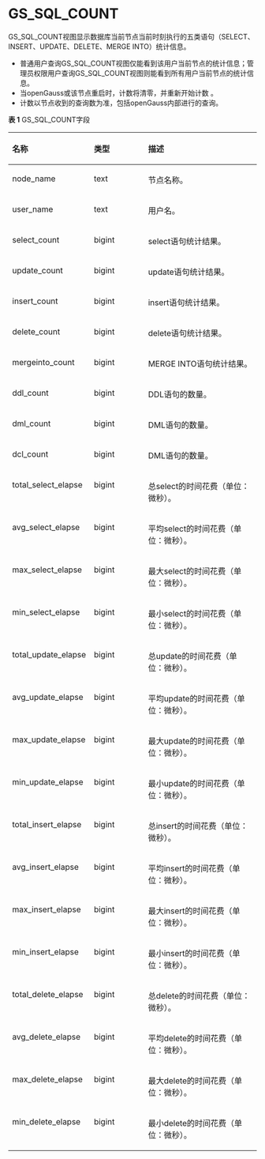 # GS\_SQL\_COUNT<a name="ZH-CN_TOPIC_0289900440"></a>

GS\_SQL\_COUNT视图显示数据库当前节点当前时刻执行的五类语句（SELECT、INSERT、UPDATE、DELETE、MERGE INTO）统计信息。

-   普通用户查询GS\_SQL\_COUNT视图仅能看到该用户当前节点的统计信息；管理员权限用户查询GS\_SQL\_COUNT视图则能看到所有用户当前节点的统计信息。
-   当openGauss或该节点重启时，计数将清零，并重新开始计数 。
-   计数以节点收到的查询数为准，包括openGauss内部进行的查询。

**表 1**  GS\_SQL\_COUNT字段

<a name="zh-cn_topic_0283136879_zh-cn_topic_0237122389_t8f0334486f934453827d563b90c86711"></a>
<table><thead align="left"><tr id="zh-cn_topic_0283136879_zh-cn_topic_0237122389_r2a0276b542d54fd0808927c2c54b0fc6"><th class="cellrowborder" valign="top" width="25.15%" id="mcps1.2.4.1.1"><p id="zh-cn_topic_0283136879_zh-cn_topic_0237122389_a5579cdd06a5645b3862144b2131a8649"><a name="zh-cn_topic_0283136879_zh-cn_topic_0237122389_a5579cdd06a5645b3862144b2131a8649"></a><a name="zh-cn_topic_0283136879_zh-cn_topic_0237122389_a5579cdd06a5645b3862144b2131a8649"></a>名称</p>
</th>
<th class="cellrowborder" valign="top" width="23.75%" id="mcps1.2.4.1.2"><p id="zh-cn_topic_0283136879_zh-cn_topic_0237122389_a1f7bf547d07e4656a132c0e34ba635ca"><a name="zh-cn_topic_0283136879_zh-cn_topic_0237122389_a1f7bf547d07e4656a132c0e34ba635ca"></a><a name="zh-cn_topic_0283136879_zh-cn_topic_0237122389_a1f7bf547d07e4656a132c0e34ba635ca"></a>类型</p>
</th>
<th class="cellrowborder" valign="top" width="51.1%" id="mcps1.2.4.1.3"><p id="zh-cn_topic_0283136879_zh-cn_topic_0237122389_a8447f6b31ba54199a8224fea8463c23d"><a name="zh-cn_topic_0283136879_zh-cn_topic_0237122389_a8447f6b31ba54199a8224fea8463c23d"></a><a name="zh-cn_topic_0283136879_zh-cn_topic_0237122389_a8447f6b31ba54199a8224fea8463c23d"></a>描述</p>
</th>
</tr>
</thead>
<tbody><tr id="zh-cn_topic_0283136879_zh-cn_topic_0237122389_rf8b75b68e6a24e29931035876b3c3dfb"><td class="cellrowborder" valign="top" width="25.15%" headers="mcps1.2.4.1.1 "><p id="zh-cn_topic_0283136879_zh-cn_topic_0237122389_a8f18d3f0e5cd44d096020df47ca28e00"><a name="zh-cn_topic_0283136879_zh-cn_topic_0237122389_a8f18d3f0e5cd44d096020df47ca28e00"></a><a name="zh-cn_topic_0283136879_zh-cn_topic_0237122389_a8f18d3f0e5cd44d096020df47ca28e00"></a>node_name</p>
</td>
<td class="cellrowborder" valign="top" width="23.75%" headers="mcps1.2.4.1.2 "><p id="zh-cn_topic_0283136879_zh-cn_topic_0237122389_aecd744296d7d4b0397b2fe1fd923b6bf"><a name="zh-cn_topic_0283136879_zh-cn_topic_0237122389_aecd744296d7d4b0397b2fe1fd923b6bf"></a><a name="zh-cn_topic_0283136879_zh-cn_topic_0237122389_aecd744296d7d4b0397b2fe1fd923b6bf"></a>text</p>
</td>
<td class="cellrowborder" valign="top" width="51.1%" headers="mcps1.2.4.1.3 "><p id="zh-cn_topic_0283136879_zh-cn_topic_0237122389_a8579d68414bb40968ecb2f54fd50bfa3"><a name="zh-cn_topic_0283136879_zh-cn_topic_0237122389_a8579d68414bb40968ecb2f54fd50bfa3"></a><a name="zh-cn_topic_0283136879_zh-cn_topic_0237122389_a8579d68414bb40968ecb2f54fd50bfa3"></a>节点名称。</p>
</td>
</tr>
<tr id="zh-cn_topic_0283136879_zh-cn_topic_0237122389_r685dd7e8104e4020b260711d0d1cf9a9"><td class="cellrowborder" valign="top" width="25.15%" headers="mcps1.2.4.1.1 "><p id="zh-cn_topic_0283136879_zh-cn_topic_0237122389_ad7f3b45edf4748ef8bf45be74968b4ac"><a name="zh-cn_topic_0283136879_zh-cn_topic_0237122389_ad7f3b45edf4748ef8bf45be74968b4ac"></a><a name="zh-cn_topic_0283136879_zh-cn_topic_0237122389_ad7f3b45edf4748ef8bf45be74968b4ac"></a>user_name</p>
</td>
<td class="cellrowborder" valign="top" width="23.75%" headers="mcps1.2.4.1.2 "><p id="zh-cn_topic_0283136879_zh-cn_topic_0237122389_a0b778f8c6817439484fd5f0cb1d91e8b"><a name="zh-cn_topic_0283136879_zh-cn_topic_0237122389_a0b778f8c6817439484fd5f0cb1d91e8b"></a><a name="zh-cn_topic_0283136879_zh-cn_topic_0237122389_a0b778f8c6817439484fd5f0cb1d91e8b"></a>text</p>
</td>
<td class="cellrowborder" valign="top" width="51.1%" headers="mcps1.2.4.1.3 "><p id="zh-cn_topic_0283136879_zh-cn_topic_0237122389_abd4a7662d8784ec1890fd6e25a2ce17d"><a name="zh-cn_topic_0283136879_zh-cn_topic_0237122389_abd4a7662d8784ec1890fd6e25a2ce17d"></a><a name="zh-cn_topic_0283136879_zh-cn_topic_0237122389_abd4a7662d8784ec1890fd6e25a2ce17d"></a>用户名。</p>
</td>
</tr>
<tr id="zh-cn_topic_0283136879_zh-cn_topic_0237122389_r45542ef0924c49f2a21c540acd3c90e3"><td class="cellrowborder" valign="top" width="25.15%" headers="mcps1.2.4.1.1 "><p id="zh-cn_topic_0283136879_zh-cn_topic_0237122389_a09bb26374b104b3fb29bbe2a80ef226a"><a name="zh-cn_topic_0283136879_zh-cn_topic_0237122389_a09bb26374b104b3fb29bbe2a80ef226a"></a><a name="zh-cn_topic_0283136879_zh-cn_topic_0237122389_a09bb26374b104b3fb29bbe2a80ef226a"></a>select_count</p>
</td>
<td class="cellrowborder" valign="top" width="23.75%" headers="mcps1.2.4.1.2 "><p id="zh-cn_topic_0283136879_zh-cn_topic_0237122389_abe1aa36777e444c48c10c68dea6d28bd"><a name="zh-cn_topic_0283136879_zh-cn_topic_0237122389_abe1aa36777e444c48c10c68dea6d28bd"></a><a name="zh-cn_topic_0283136879_zh-cn_topic_0237122389_abe1aa36777e444c48c10c68dea6d28bd"></a>bigint</p>
</td>
<td class="cellrowborder" valign="top" width="51.1%" headers="mcps1.2.4.1.3 "><p id="zh-cn_topic_0283136879_zh-cn_topic_0237122389_a08d938eccee84d42b9018a66f6b6784c"><a name="zh-cn_topic_0283136879_zh-cn_topic_0237122389_a08d938eccee84d42b9018a66f6b6784c"></a><a name="zh-cn_topic_0283136879_zh-cn_topic_0237122389_a08d938eccee84d42b9018a66f6b6784c"></a>select语句统计结果。</p>
</td>
</tr>
<tr id="zh-cn_topic_0283136879_zh-cn_topic_0237122389_ra3bccb8528cd408aa54f8e30557c0359"><td class="cellrowborder" valign="top" width="25.15%" headers="mcps1.2.4.1.1 "><p id="zh-cn_topic_0283136879_zh-cn_topic_0237122389_ac1f1c391b720448fb6cff2861dc151b6"><a name="zh-cn_topic_0283136879_zh-cn_topic_0237122389_ac1f1c391b720448fb6cff2861dc151b6"></a><a name="zh-cn_topic_0283136879_zh-cn_topic_0237122389_ac1f1c391b720448fb6cff2861dc151b6"></a>update_count</p>
</td>
<td class="cellrowborder" valign="top" width="23.75%" headers="mcps1.2.4.1.2 "><p id="zh-cn_topic_0283136879_zh-cn_topic_0237122389_p84741447191914"><a name="zh-cn_topic_0283136879_zh-cn_topic_0237122389_p84741447191914"></a><a name="zh-cn_topic_0283136879_zh-cn_topic_0237122389_p84741447191914"></a>bigint</p>
</td>
<td class="cellrowborder" valign="top" width="51.1%" headers="mcps1.2.4.1.3 "><p id="zh-cn_topic_0283136879_zh-cn_topic_0237122389_a83dfda58a9ac418fab57f167cd4a8244"><a name="zh-cn_topic_0283136879_zh-cn_topic_0237122389_a83dfda58a9ac418fab57f167cd4a8244"></a><a name="zh-cn_topic_0283136879_zh-cn_topic_0237122389_a83dfda58a9ac418fab57f167cd4a8244"></a>update语句统计结果。</p>
</td>
</tr>
<tr id="zh-cn_topic_0283136879_zh-cn_topic_0237122389_rd7538143f1a648d2ae003ee563237226"><td class="cellrowborder" valign="top" width="25.15%" headers="mcps1.2.4.1.1 "><p id="zh-cn_topic_0283136879_zh-cn_topic_0237122389_adad82d644319412cb3a8d9cb60daa836"><a name="zh-cn_topic_0283136879_zh-cn_topic_0237122389_adad82d644319412cb3a8d9cb60daa836"></a><a name="zh-cn_topic_0283136879_zh-cn_topic_0237122389_adad82d644319412cb3a8d9cb60daa836"></a>insert_count</p>
</td>
<td class="cellrowborder" valign="top" width="23.75%" headers="mcps1.2.4.1.2 "><p id="zh-cn_topic_0283136879_zh-cn_topic_0237122389_a0a0c18f59f1a47bdb17413bbe1716f3a"><a name="zh-cn_topic_0283136879_zh-cn_topic_0237122389_a0a0c18f59f1a47bdb17413bbe1716f3a"></a><a name="zh-cn_topic_0283136879_zh-cn_topic_0237122389_a0a0c18f59f1a47bdb17413bbe1716f3a"></a>bigint</p>
</td>
<td class="cellrowborder" valign="top" width="51.1%" headers="mcps1.2.4.1.3 "><p id="zh-cn_topic_0283136879_zh-cn_topic_0237122389_a2fe293248c694ffd9fe3f04bdf3a3f6d"><a name="zh-cn_topic_0283136879_zh-cn_topic_0237122389_a2fe293248c694ffd9fe3f04bdf3a3f6d"></a><a name="zh-cn_topic_0283136879_zh-cn_topic_0237122389_a2fe293248c694ffd9fe3f04bdf3a3f6d"></a>insert语句统计结果。</p>
</td>
</tr>
<tr id="zh-cn_topic_0283136879_zh-cn_topic_0237122389_row15968121961816"><td class="cellrowborder" valign="top" width="25.15%" headers="mcps1.2.4.1.1 "><p id="zh-cn_topic_0283136879_zh-cn_topic_0237122389_p149683193188"><a name="zh-cn_topic_0283136879_zh-cn_topic_0237122389_p149683193188"></a><a name="zh-cn_topic_0283136879_zh-cn_topic_0237122389_p149683193188"></a>delete_count</p>
</td>
<td class="cellrowborder" valign="top" width="23.75%" headers="mcps1.2.4.1.2 "><p id="zh-cn_topic_0283136879_zh-cn_topic_0237122389_p2024402715226"><a name="zh-cn_topic_0283136879_zh-cn_topic_0237122389_p2024402715226"></a><a name="zh-cn_topic_0283136879_zh-cn_topic_0237122389_p2024402715226"></a>bigint</p>
</td>
<td class="cellrowborder" valign="top" width="51.1%" headers="mcps1.2.4.1.3 "><p id="zh-cn_topic_0283136879_zh-cn_topic_0237122389_p18745636192217"><a name="zh-cn_topic_0283136879_zh-cn_topic_0237122389_p18745636192217"></a><a name="zh-cn_topic_0283136879_zh-cn_topic_0237122389_p18745636192217"></a>delete语句统计结果。</p>
</td>
</tr>
<tr id="zh-cn_topic_0283136879_zh-cn_topic_0237122389_row73471081672"><td class="cellrowborder" valign="top" width="25.15%" headers="mcps1.2.4.1.1 "><p id="zh-cn_topic_0283136879_zh-cn_topic_0237122389_p634812817715"><a name="zh-cn_topic_0283136879_zh-cn_topic_0237122389_p634812817715"></a><a name="zh-cn_topic_0283136879_zh-cn_topic_0237122389_p634812817715"></a>mergeinto_count</p>
</td>
<td class="cellrowborder" valign="top" width="23.75%" headers="mcps1.2.4.1.2 "><p id="zh-cn_topic_0283136879_zh-cn_topic_0237122389_p14348381716"><a name="zh-cn_topic_0283136879_zh-cn_topic_0237122389_p14348381716"></a><a name="zh-cn_topic_0283136879_zh-cn_topic_0237122389_p14348381716"></a>bigint</p>
</td>
<td class="cellrowborder" valign="top" width="51.1%" headers="mcps1.2.4.1.3 "><p id="zh-cn_topic_0283136879_zh-cn_topic_0237122389_p10348158074"><a name="zh-cn_topic_0283136879_zh-cn_topic_0237122389_p10348158074"></a><a name="zh-cn_topic_0283136879_zh-cn_topic_0237122389_p10348158074"></a>MERGE INTO语句统计结果。</p>
</td>
</tr>
<tr id="zh-cn_topic_0283136879_zh-cn_topic_0237122389_row9804702336"><td class="cellrowborder" valign="top" width="25.15%" headers="mcps1.2.4.1.1 "><p id="zh-cn_topic_0283136879_zh-cn_topic_0237122389_p058235812339"><a name="zh-cn_topic_0283136879_zh-cn_topic_0237122389_p058235812339"></a><a name="zh-cn_topic_0283136879_zh-cn_topic_0237122389_p058235812339"></a>ddl_count</p>
</td>
<td class="cellrowborder" valign="top" width="23.75%" headers="mcps1.2.4.1.2 "><p id="zh-cn_topic_0283136879_zh-cn_topic_0237122389_p89281668349"><a name="zh-cn_topic_0283136879_zh-cn_topic_0237122389_p89281668349"></a><a name="zh-cn_topic_0283136879_zh-cn_topic_0237122389_p89281668349"></a>bigint</p>
</td>
<td class="cellrowborder" valign="top" width="51.1%" headers="mcps1.2.4.1.3 "><p id="zh-cn_topic_0283136879_zh-cn_topic_0237122389_p317951613418"><a name="zh-cn_topic_0283136879_zh-cn_topic_0237122389_p317951613418"></a><a name="zh-cn_topic_0283136879_zh-cn_topic_0237122389_p317951613418"></a>DDL语句的数量。</p>
</td>
</tr>
<tr id="zh-cn_topic_0283136879_zh-cn_topic_0237122389_row146151710153314"><td class="cellrowborder" valign="top" width="25.15%" headers="mcps1.2.4.1.1 "><p id="zh-cn_topic_0283136879_zh-cn_topic_0237122389_p12582135815332"><a name="zh-cn_topic_0283136879_zh-cn_topic_0237122389_p12582135815332"></a><a name="zh-cn_topic_0283136879_zh-cn_topic_0237122389_p12582135815332"></a>dml_count</p>
</td>
<td class="cellrowborder" valign="top" width="23.75%" headers="mcps1.2.4.1.2 "><p id="zh-cn_topic_0283136879_zh-cn_topic_0237122389_p99297611341"><a name="zh-cn_topic_0283136879_zh-cn_topic_0237122389_p99297611341"></a><a name="zh-cn_topic_0283136879_zh-cn_topic_0237122389_p99297611341"></a>bigint</p>
</td>
<td class="cellrowborder" valign="top" width="51.1%" headers="mcps1.2.4.1.3 "><p id="zh-cn_topic_0283136879_zh-cn_topic_0237122389_p81791416123410"><a name="zh-cn_topic_0283136879_zh-cn_topic_0237122389_p81791416123410"></a><a name="zh-cn_topic_0283136879_zh-cn_topic_0237122389_p81791416123410"></a>DML语句的数量。</p>
</td>
</tr>
<tr id="zh-cn_topic_0283136879_zh-cn_topic_0237122389_row5861593311"><td class="cellrowborder" valign="top" width="25.15%" headers="mcps1.2.4.1.1 "><p id="zh-cn_topic_0283136879_zh-cn_topic_0237122389_p14582145811339"><a name="zh-cn_topic_0283136879_zh-cn_topic_0237122389_p14582145811339"></a><a name="zh-cn_topic_0283136879_zh-cn_topic_0237122389_p14582145811339"></a>dcl_count</p>
</td>
<td class="cellrowborder" valign="top" width="23.75%" headers="mcps1.2.4.1.2 "><p id="zh-cn_topic_0283136879_zh-cn_topic_0237122389_p8929136163413"><a name="zh-cn_topic_0283136879_zh-cn_topic_0237122389_p8929136163413"></a><a name="zh-cn_topic_0283136879_zh-cn_topic_0237122389_p8929136163413"></a>bigint</p>
</td>
<td class="cellrowborder" valign="top" width="51.1%" headers="mcps1.2.4.1.3 "><p id="zh-cn_topic_0283136879_zh-cn_topic_0237122389_p20179121619345"><a name="zh-cn_topic_0283136879_zh-cn_topic_0237122389_p20179121619345"></a><a name="zh-cn_topic_0283136879_zh-cn_topic_0237122389_p20179121619345"></a>DML语句的数量。</p>
</td>
</tr>
<tr id="zh-cn_topic_0283136879_zh-cn_topic_0237122389_row13127161816336"><td class="cellrowborder" valign="top" width="25.15%" headers="mcps1.2.4.1.1 "><p id="zh-cn_topic_0283136879_zh-cn_topic_0237122389_p4583158173310"><a name="zh-cn_topic_0283136879_zh-cn_topic_0237122389_p4583158173310"></a><a name="zh-cn_topic_0283136879_zh-cn_topic_0237122389_p4583158173310"></a>total_select_elapse</p>
</td>
<td class="cellrowborder" valign="top" width="23.75%" headers="mcps1.2.4.1.2 "><p id="zh-cn_topic_0283136879_zh-cn_topic_0237122389_p139290613343"><a name="zh-cn_topic_0283136879_zh-cn_topic_0237122389_p139290613343"></a><a name="zh-cn_topic_0283136879_zh-cn_topic_0237122389_p139290613343"></a>bigint</p>
</td>
<td class="cellrowborder" valign="top" width="51.1%" headers="mcps1.2.4.1.3 "><p id="zh-cn_topic_0283136879_zh-cn_topic_0237122389_p9179151633410"><a name="zh-cn_topic_0283136879_zh-cn_topic_0237122389_p9179151633410"></a><a name="zh-cn_topic_0283136879_zh-cn_topic_0237122389_p9179151633410"></a>总select的时间花费（单位：微秒）。</p>
</td>
</tr>
<tr id="zh-cn_topic_0283136879_zh-cn_topic_0237122389_row1380372019333"><td class="cellrowborder" valign="top" width="25.15%" headers="mcps1.2.4.1.1 "><p id="zh-cn_topic_0283136879_zh-cn_topic_0237122389_p1658316580338"><a name="zh-cn_topic_0283136879_zh-cn_topic_0237122389_p1658316580338"></a><a name="zh-cn_topic_0283136879_zh-cn_topic_0237122389_p1658316580338"></a>avg_select_elapse</p>
</td>
<td class="cellrowborder" valign="top" width="23.75%" headers="mcps1.2.4.1.2 "><p id="zh-cn_topic_0283136879_zh-cn_topic_0237122389_p1892926103412"><a name="zh-cn_topic_0283136879_zh-cn_topic_0237122389_p1892926103412"></a><a name="zh-cn_topic_0283136879_zh-cn_topic_0237122389_p1892926103412"></a>bigint</p>
</td>
<td class="cellrowborder" valign="top" width="51.1%" headers="mcps1.2.4.1.3 "><p id="zh-cn_topic_0283136879_zh-cn_topic_0237122389_p151791161346"><a name="zh-cn_topic_0283136879_zh-cn_topic_0237122389_p151791161346"></a><a name="zh-cn_topic_0283136879_zh-cn_topic_0237122389_p151791161346"></a>平均select的时间花费（单位：微秒）。</p>
</td>
</tr>
<tr id="zh-cn_topic_0283136879_zh-cn_topic_0237122389_row1265732314330"><td class="cellrowborder" valign="top" width="25.15%" headers="mcps1.2.4.1.1 "><p id="zh-cn_topic_0283136879_zh-cn_topic_0237122389_p1658345813320"><a name="zh-cn_topic_0283136879_zh-cn_topic_0237122389_p1658345813320"></a><a name="zh-cn_topic_0283136879_zh-cn_topic_0237122389_p1658345813320"></a>max_select_elapse</p>
</td>
<td class="cellrowborder" valign="top" width="23.75%" headers="mcps1.2.4.1.2 "><p id="zh-cn_topic_0283136879_zh-cn_topic_0237122389_p169291966347"><a name="zh-cn_topic_0283136879_zh-cn_topic_0237122389_p169291966347"></a><a name="zh-cn_topic_0283136879_zh-cn_topic_0237122389_p169291966347"></a>bigint</p>
</td>
<td class="cellrowborder" valign="top" width="51.1%" headers="mcps1.2.4.1.3 "><p id="zh-cn_topic_0283136879_zh-cn_topic_0237122389_p417991610347"><a name="zh-cn_topic_0283136879_zh-cn_topic_0237122389_p417991610347"></a><a name="zh-cn_topic_0283136879_zh-cn_topic_0237122389_p417991610347"></a>最大select的时间花费（单位：微秒）。</p>
</td>
</tr>
<tr id="zh-cn_topic_0283136879_zh-cn_topic_0237122389_row1168342683313"><td class="cellrowborder" valign="top" width="25.15%" headers="mcps1.2.4.1.1 "><p id="zh-cn_topic_0283136879_zh-cn_topic_0237122389_p65831358133310"><a name="zh-cn_topic_0283136879_zh-cn_topic_0237122389_p65831358133310"></a><a name="zh-cn_topic_0283136879_zh-cn_topic_0237122389_p65831358133310"></a>min_select_elapse</p>
</td>
<td class="cellrowborder" valign="top" width="23.75%" headers="mcps1.2.4.1.2 "><p id="zh-cn_topic_0283136879_zh-cn_topic_0237122389_p189291673412"><a name="zh-cn_topic_0283136879_zh-cn_topic_0237122389_p189291673412"></a><a name="zh-cn_topic_0283136879_zh-cn_topic_0237122389_p189291673412"></a>bigint</p>
</td>
<td class="cellrowborder" valign="top" width="51.1%" headers="mcps1.2.4.1.3 "><p id="zh-cn_topic_0283136879_zh-cn_topic_0237122389_p91791216143413"><a name="zh-cn_topic_0283136879_zh-cn_topic_0237122389_p91791216143413"></a><a name="zh-cn_topic_0283136879_zh-cn_topic_0237122389_p91791216143413"></a>最小select的时间花费（单位：微秒）。</p>
</td>
</tr>
<tr id="zh-cn_topic_0283136879_zh-cn_topic_0237122389_row1628852912337"><td class="cellrowborder" valign="top" width="25.15%" headers="mcps1.2.4.1.1 "><p id="zh-cn_topic_0283136879_zh-cn_topic_0237122389_p18583145811335"><a name="zh-cn_topic_0283136879_zh-cn_topic_0237122389_p18583145811335"></a><a name="zh-cn_topic_0283136879_zh-cn_topic_0237122389_p18583145811335"></a>total_update_elapse</p>
</td>
<td class="cellrowborder" valign="top" width="23.75%" headers="mcps1.2.4.1.2 "><p id="zh-cn_topic_0283136879_zh-cn_topic_0237122389_p189291693413"><a name="zh-cn_topic_0283136879_zh-cn_topic_0237122389_p189291693413"></a><a name="zh-cn_topic_0283136879_zh-cn_topic_0237122389_p189291693413"></a>bigint</p>
</td>
<td class="cellrowborder" valign="top" width="51.1%" headers="mcps1.2.4.1.3 "><p id="zh-cn_topic_0283136879_zh-cn_topic_0237122389_p15180316173414"><a name="zh-cn_topic_0283136879_zh-cn_topic_0237122389_p15180316173414"></a><a name="zh-cn_topic_0283136879_zh-cn_topic_0237122389_p15180316173414"></a>总update的时间花费（单位：微秒）。</p>
</td>
</tr>
<tr id="zh-cn_topic_0283136879_zh-cn_topic_0237122389_row2773124419339"><td class="cellrowborder" valign="top" width="25.15%" headers="mcps1.2.4.1.1 "><p id="zh-cn_topic_0283136879_zh-cn_topic_0237122389_p758316581338"><a name="zh-cn_topic_0283136879_zh-cn_topic_0237122389_p758316581338"></a><a name="zh-cn_topic_0283136879_zh-cn_topic_0237122389_p758316581338"></a>avg_update_elapse</p>
</td>
<td class="cellrowborder" valign="top" width="23.75%" headers="mcps1.2.4.1.2 "><p id="zh-cn_topic_0283136879_zh-cn_topic_0237122389_p199296693415"><a name="zh-cn_topic_0283136879_zh-cn_topic_0237122389_p199296693415"></a><a name="zh-cn_topic_0283136879_zh-cn_topic_0237122389_p199296693415"></a>bigint</p>
</td>
<td class="cellrowborder" valign="top" width="51.1%" headers="mcps1.2.4.1.3 "><p id="zh-cn_topic_0283136879_zh-cn_topic_0237122389_p121801216153415"><a name="zh-cn_topic_0283136879_zh-cn_topic_0237122389_p121801216153415"></a><a name="zh-cn_topic_0283136879_zh-cn_topic_0237122389_p121801216153415"></a>平均update的时间花费（单位：微秒）。</p>
</td>
</tr>
<tr id="zh-cn_topic_0283136879_zh-cn_topic_0237122389_row1211913473331"><td class="cellrowborder" valign="top" width="25.15%" headers="mcps1.2.4.1.1 "><p id="zh-cn_topic_0283136879_zh-cn_topic_0237122389_p18583155810338"><a name="zh-cn_topic_0283136879_zh-cn_topic_0237122389_p18583155810338"></a><a name="zh-cn_topic_0283136879_zh-cn_topic_0237122389_p18583155810338"></a>max_update_elapse</p>
</td>
<td class="cellrowborder" valign="top" width="23.75%" headers="mcps1.2.4.1.2 "><p id="zh-cn_topic_0283136879_zh-cn_topic_0237122389_p89296653419"><a name="zh-cn_topic_0283136879_zh-cn_topic_0237122389_p89296653419"></a><a name="zh-cn_topic_0283136879_zh-cn_topic_0237122389_p89296653419"></a>bigint</p>
</td>
<td class="cellrowborder" valign="top" width="51.1%" headers="mcps1.2.4.1.3 "><p id="zh-cn_topic_0283136879_zh-cn_topic_0237122389_p15180161615341"><a name="zh-cn_topic_0283136879_zh-cn_topic_0237122389_p15180161615341"></a><a name="zh-cn_topic_0283136879_zh-cn_topic_0237122389_p15180161615341"></a>最大update的时间花费（单位：微秒）。</p>
</td>
</tr>
<tr id="zh-cn_topic_0283136879_zh-cn_topic_0237122389_row212835153319"><td class="cellrowborder" valign="top" width="25.15%" headers="mcps1.2.4.1.1 "><p id="zh-cn_topic_0283136879_zh-cn_topic_0237122389_p7583358123320"><a name="zh-cn_topic_0283136879_zh-cn_topic_0237122389_p7583358123320"></a><a name="zh-cn_topic_0283136879_zh-cn_topic_0237122389_p7583358123320"></a>min_update_elapse</p>
</td>
<td class="cellrowborder" valign="top" width="23.75%" headers="mcps1.2.4.1.2 "><p id="zh-cn_topic_0283136879_zh-cn_topic_0237122389_p1992956153417"><a name="zh-cn_topic_0283136879_zh-cn_topic_0237122389_p1992956153417"></a><a name="zh-cn_topic_0283136879_zh-cn_topic_0237122389_p1992956153417"></a>bigint</p>
</td>
<td class="cellrowborder" valign="top" width="51.1%" headers="mcps1.2.4.1.3 "><p id="zh-cn_topic_0283136879_zh-cn_topic_0237122389_p191801016143411"><a name="zh-cn_topic_0283136879_zh-cn_topic_0237122389_p191801016143411"></a><a name="zh-cn_topic_0283136879_zh-cn_topic_0237122389_p191801016143411"></a>最小update的时间花费（单位：微秒）。</p>
</td>
</tr>
<tr id="zh-cn_topic_0283136879_zh-cn_topic_0237122389_row796855363318"><td class="cellrowborder" valign="top" width="25.15%" headers="mcps1.2.4.1.1 "><p id="zh-cn_topic_0283136879_zh-cn_topic_0237122389_p258345833315"><a name="zh-cn_topic_0283136879_zh-cn_topic_0237122389_p258345833315"></a><a name="zh-cn_topic_0283136879_zh-cn_topic_0237122389_p258345833315"></a>total_insert_elapse</p>
</td>
<td class="cellrowborder" valign="top" width="23.75%" headers="mcps1.2.4.1.2 "><p id="zh-cn_topic_0283136879_zh-cn_topic_0237122389_p49295611345"><a name="zh-cn_topic_0283136879_zh-cn_topic_0237122389_p49295611345"></a><a name="zh-cn_topic_0283136879_zh-cn_topic_0237122389_p49295611345"></a>bigint</p>
</td>
<td class="cellrowborder" valign="top" width="51.1%" headers="mcps1.2.4.1.3 "><p id="zh-cn_topic_0283136879_zh-cn_topic_0237122389_p91806168346"><a name="zh-cn_topic_0283136879_zh-cn_topic_0237122389_p91806168346"></a><a name="zh-cn_topic_0283136879_zh-cn_topic_0237122389_p91806168346"></a>总insert的时间花费（单位：微秒）。</p>
</td>
</tr>
<tr id="zh-cn_topic_0283136879_zh-cn_topic_0237122389_row1426427185317"><td class="cellrowborder" valign="top" width="25.15%" headers="mcps1.2.4.1.1 "><p id="zh-cn_topic_0283136879_zh-cn_topic_0237122389_p3427727155315"><a name="zh-cn_topic_0283136879_zh-cn_topic_0237122389_p3427727155315"></a><a name="zh-cn_topic_0283136879_zh-cn_topic_0237122389_p3427727155315"></a>avg_insert_elapse</p>
</td>
<td class="cellrowborder" valign="top" width="23.75%" headers="mcps1.2.4.1.2 "><p id="zh-cn_topic_0283136879_zh-cn_topic_0237122389_p124271727105310"><a name="zh-cn_topic_0283136879_zh-cn_topic_0237122389_p124271727105310"></a><a name="zh-cn_topic_0283136879_zh-cn_topic_0237122389_p124271727105310"></a>bigint</p>
</td>
<td class="cellrowborder" valign="top" width="51.1%" headers="mcps1.2.4.1.3 "><p id="zh-cn_topic_0283136879_zh-cn_topic_0237122389_p842719278539"><a name="zh-cn_topic_0283136879_zh-cn_topic_0237122389_p842719278539"></a><a name="zh-cn_topic_0283136879_zh-cn_topic_0237122389_p842719278539"></a>平均insert的时间花费（单位：微秒）。</p>
</td>
</tr>
<tr id="zh-cn_topic_0283136879_zh-cn_topic_0237122389_row1416233615316"><td class="cellrowborder" valign="top" width="25.15%" headers="mcps1.2.4.1.1 "><p id="zh-cn_topic_0283136879_zh-cn_topic_0237122389_p181636364539"><a name="zh-cn_topic_0283136879_zh-cn_topic_0237122389_p181636364539"></a><a name="zh-cn_topic_0283136879_zh-cn_topic_0237122389_p181636364539"></a>max_insert_elapse</p>
</td>
<td class="cellrowborder" valign="top" width="23.75%" headers="mcps1.2.4.1.2 "><p id="zh-cn_topic_0283136879_zh-cn_topic_0237122389_p10163336145311"><a name="zh-cn_topic_0283136879_zh-cn_topic_0237122389_p10163336145311"></a><a name="zh-cn_topic_0283136879_zh-cn_topic_0237122389_p10163336145311"></a>bigint</p>
</td>
<td class="cellrowborder" valign="top" width="51.1%" headers="mcps1.2.4.1.3 "><p id="zh-cn_topic_0283136879_zh-cn_topic_0237122389_p18163336125318"><a name="zh-cn_topic_0283136879_zh-cn_topic_0237122389_p18163336125318"></a><a name="zh-cn_topic_0283136879_zh-cn_topic_0237122389_p18163336125318"></a>最大insert的时间花费（单位：微秒）。</p>
</td>
</tr>
<tr id="zh-cn_topic_0283136879_zh-cn_topic_0237122389_row31141341155314"><td class="cellrowborder" valign="top" width="25.15%" headers="mcps1.2.4.1.1 "><p id="zh-cn_topic_0283136879_zh-cn_topic_0237122389_p911424120533"><a name="zh-cn_topic_0283136879_zh-cn_topic_0237122389_p911424120533"></a><a name="zh-cn_topic_0283136879_zh-cn_topic_0237122389_p911424120533"></a>min_insert_elapse</p>
</td>
<td class="cellrowborder" valign="top" width="23.75%" headers="mcps1.2.4.1.2 "><p id="zh-cn_topic_0283136879_zh-cn_topic_0237122389_p611444185311"><a name="zh-cn_topic_0283136879_zh-cn_topic_0237122389_p611444185311"></a><a name="zh-cn_topic_0283136879_zh-cn_topic_0237122389_p611444185311"></a>bigint</p>
</td>
<td class="cellrowborder" valign="top" width="51.1%" headers="mcps1.2.4.1.3 "><p id="zh-cn_topic_0283136879_zh-cn_topic_0237122389_p121151241165320"><a name="zh-cn_topic_0283136879_zh-cn_topic_0237122389_p121151241165320"></a><a name="zh-cn_topic_0283136879_zh-cn_topic_0237122389_p121151241165320"></a>最小insert的时间花费（单位：微秒）。</p>
</td>
</tr>
<tr id="zh-cn_topic_0283136879_zh-cn_topic_0237122389_row1568416117522"><td class="cellrowborder" valign="top" width="25.15%" headers="mcps1.2.4.1.1 "><p id="zh-cn_topic_0283136879_zh-cn_topic_0237122389_p56851315524"><a name="zh-cn_topic_0283136879_zh-cn_topic_0237122389_p56851315524"></a><a name="zh-cn_topic_0283136879_zh-cn_topic_0237122389_p56851315524"></a>total_delete_elapse</p>
</td>
<td class="cellrowborder" valign="top" width="23.75%" headers="mcps1.2.4.1.2 "><p id="zh-cn_topic_0283136879_zh-cn_topic_0237122389_p146851712528"><a name="zh-cn_topic_0283136879_zh-cn_topic_0237122389_p146851712528"></a><a name="zh-cn_topic_0283136879_zh-cn_topic_0237122389_p146851712528"></a>bigint</p>
</td>
<td class="cellrowborder" valign="top" width="51.1%" headers="mcps1.2.4.1.3 "><p id="zh-cn_topic_0283136879_zh-cn_topic_0237122389_p0685213527"><a name="zh-cn_topic_0283136879_zh-cn_topic_0237122389_p0685213527"></a><a name="zh-cn_topic_0283136879_zh-cn_topic_0237122389_p0685213527"></a>总delete的时间花费（单位：微秒）。</p>
</td>
</tr>
<tr id="zh-cn_topic_0283136879_zh-cn_topic_0237122389_row1856196528"><td class="cellrowborder" valign="top" width="25.15%" headers="mcps1.2.4.1.1 "><p id="zh-cn_topic_0283136879_zh-cn_topic_0237122389_p685789155210"><a name="zh-cn_topic_0283136879_zh-cn_topic_0237122389_p685789155210"></a><a name="zh-cn_topic_0283136879_zh-cn_topic_0237122389_p685789155210"></a>avg_delete_elapse</p>
</td>
<td class="cellrowborder" valign="top" width="23.75%" headers="mcps1.2.4.1.2 "><p id="zh-cn_topic_0283136879_zh-cn_topic_0237122389_p128572091527"><a name="zh-cn_topic_0283136879_zh-cn_topic_0237122389_p128572091527"></a><a name="zh-cn_topic_0283136879_zh-cn_topic_0237122389_p128572091527"></a>bigint</p>
</td>
<td class="cellrowborder" valign="top" width="51.1%" headers="mcps1.2.4.1.3 "><p id="zh-cn_topic_0283136879_zh-cn_topic_0237122389_p6857199185212"><a name="zh-cn_topic_0283136879_zh-cn_topic_0237122389_p6857199185212"></a><a name="zh-cn_topic_0283136879_zh-cn_topic_0237122389_p6857199185212"></a>平均delete的时间花费（单位：微秒）。</p>
</td>
</tr>
<tr id="zh-cn_topic_0283136879_zh-cn_topic_0237122389_row1221181765215"><td class="cellrowborder" valign="top" width="25.15%" headers="mcps1.2.4.1.1 "><p id="zh-cn_topic_0283136879_zh-cn_topic_0237122389_p321161715215"><a name="zh-cn_topic_0283136879_zh-cn_topic_0237122389_p321161715215"></a><a name="zh-cn_topic_0283136879_zh-cn_topic_0237122389_p321161715215"></a>max_delete_elapse</p>
</td>
<td class="cellrowborder" valign="top" width="23.75%" headers="mcps1.2.4.1.2 "><p id="zh-cn_topic_0283136879_zh-cn_topic_0237122389_p921111795211"><a name="zh-cn_topic_0283136879_zh-cn_topic_0237122389_p921111795211"></a><a name="zh-cn_topic_0283136879_zh-cn_topic_0237122389_p921111795211"></a>bigint</p>
</td>
<td class="cellrowborder" valign="top" width="51.1%" headers="mcps1.2.4.1.3 "><p id="zh-cn_topic_0283136879_zh-cn_topic_0237122389_p321217171522"><a name="zh-cn_topic_0283136879_zh-cn_topic_0237122389_p321217171522"></a><a name="zh-cn_topic_0283136879_zh-cn_topic_0237122389_p321217171522"></a>最大delete的时间花费（单位：微秒）。</p>
</td>
</tr>
<tr id="zh-cn_topic_0283136879_zh-cn_topic_0237122389_row194122224526"><td class="cellrowborder" valign="top" width="25.15%" headers="mcps1.2.4.1.1 "><p id="zh-cn_topic_0283136879_zh-cn_topic_0237122389_p141314226521"><a name="zh-cn_topic_0283136879_zh-cn_topic_0237122389_p141314226521"></a><a name="zh-cn_topic_0283136879_zh-cn_topic_0237122389_p141314226521"></a>min_delete_elapse</p>
</td>
<td class="cellrowborder" valign="top" width="23.75%" headers="mcps1.2.4.1.2 "><p id="zh-cn_topic_0283136879_zh-cn_topic_0237122389_p8413202225217"><a name="zh-cn_topic_0283136879_zh-cn_topic_0237122389_p8413202225217"></a><a name="zh-cn_topic_0283136879_zh-cn_topic_0237122389_p8413202225217"></a>bigint</p>
</td>
<td class="cellrowborder" valign="top" width="51.1%" headers="mcps1.2.4.1.3 "><p id="zh-cn_topic_0283136879_zh-cn_topic_0237122389_p6413152225218"><a name="zh-cn_topic_0283136879_zh-cn_topic_0237122389_p6413152225218"></a><a name="zh-cn_topic_0283136879_zh-cn_topic_0237122389_p6413152225218"></a>最小delete的时间花费（单位：微秒）。</p>
</td>
</tr>
</tbody>
</table>

